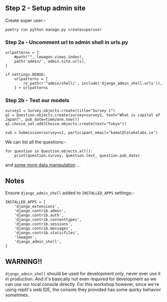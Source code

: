 ## Step 2 - Setup admin site

Create super user:-

```
poetry run python manage.py createsuperuser
```


### Step 2a - Uncomment url to admin shell in urls.py

```
urlpatterns = [
    #path("", lewagon.views.index),
    path('admin/', admin.site.urls),   
]

if settings.DEBUG:
    urlpatterns = [
        re_path(r'^admin/shell/', include('django_admin_shell.urls')),
    ] + urlpatterns
```

### Step 2b - Test our models

```
survey1 = Survey.objects.create(title="Survey 1")
q1 = Question.objects.create(survey=survey1, text="What is capital of Japan?", pub_date=timezone.now())
q1.choice_set.add(Choice.objects.create(text="Tokyo"))

sub = Submission(survey=s1, participant_email="kamal@lalokalabs.co")
```

We can list all the questions:-

```
for question in Question.objects.all():
    print(question.survey, question.text, question.pub_date)
```

and [some more data manipulation](https://docs.djangoproject.com/en/3.2/ref/models/querysets/) ...

## Notes

Ensure `django_admin_shell` added to `INSTALLED_APPS` settings:-

```
INSTALLED_APPS = [
    'django_extensions',
    'django.contrib.admin',
    'django.contrib.auth',
    'django.contrib.contenttypes',
    'django.contrib.sessions',
    'django.contrib.messages',
    'django.contrib.staticfiles',
    'lewagon',
    'django_admin_shell',
]
```

## WARNING!!

`django_admin_shell` should be used for development only, never ever use it in production. And it's basically not even required for development as we can use our local console directly. For this workshop however, since we're using replit's web IDE, the console they provided has some quirky behavior sometimes.
